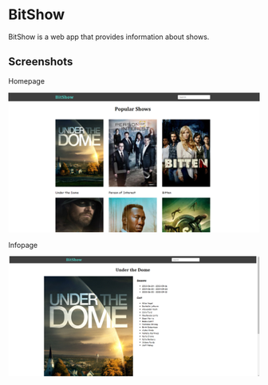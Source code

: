 # BitShow

BitShow is a web app that provides information about shows.

## Screenshots

Homepage

![](images/home-page.png)

Infopage

![](images/info-page.png)

